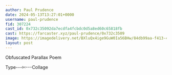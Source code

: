 ```yaml
---
author: Paul Prudence
date: 2024-05-13T13:27:01+0000
username: paul-prudence
fid: 307224
cast_id: 0x732c35092da7ecdfa4fcbdc0d5a8ed60c65818fb
cast: https://farcaster.xyz/paul-prudence/0x732c3509
image: https://imagedelivery.net/BXluQx4ige9GuW0Ia56BHw/84db99aa-f413-41f4-6d55-d74c5f999f00/original
layout: post
---
```


Obfuscated Parallax Poem

Type---✄---Collage

<img src='https://imagedelivery.net/BXluQx4ige9GuW0Ia56BHw/84db99aa-f413-41f4-6d55-d74c5f999f00/original' alt='' referrerpolicy='no-referrer'/>
